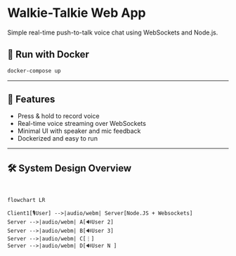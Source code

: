 # Walkie-Talkie Web App

Simple real-time push-to-talk voice chat using WebSockets and Node.js.

## 🐳 Run with Docker

```bash
docker-compose up
```

---

## 🚀 Features

- Press & hold to record voice
- Real-time voice streaming over WebSockets
- Minimal UI with speaker and mic feedback
- Dockerized and easy to run

---

## 🛠️ System Design Overview

```mermaid


flowchart LR

Client1[🎙️User] -->|audio/webm| Server[Node.JS + Websockets]
Server -->|audio/webm| A[🔊User 2]
Server -->|audio/webm| B[🔊User 3]
Server -->|audio/webm| C[⋮]
Server -->|audio/webm| D[🔊User N ]
```